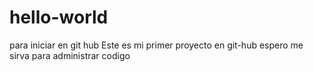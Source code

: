# hello-world
para iniciar en git hub
Este es mi primer proyecto en git-hub 
espero me sirva para administrar codigo
